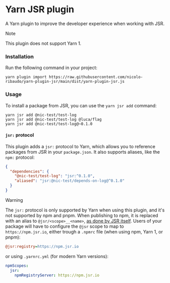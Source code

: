 # Yarn JSR plugin

A Yarn plugin to improve the developer experience when working with JSR.

> [!NOTE]
> This plugin does not support Yarn 1.

### Installation

Run the following command in your project:

```
yarn plugin import https://raw.githubusercontent.com/nicolo-ribaudo/yarn-plugin-jsr/main/dist/yarn-plugin-jsr.js
```

### Usage

To install a package from JSR, you can use the `yarn jsr add` command:

```
yarn jsr add @nic-test/test-log
yarn jsr add @nic-test/test-log @luca/flag
yarn jsr add @nic-test/test-log@~0.1.0
```

#### `jsr:` protocol

This plugin adds a `jsr:` protocol to Yarn, which allows you to reference packages from JSR in your `package.json`. It also supports aliases, like the `npm:` protocol:

```json
{
  "dependencies": {
    "@nic-test/test-log": "jsr:^0.1.0",
    "aliased": "jsr:@nic-test/depends-on-log@^0.1.0"
  }
}
```

> [!WARNING]
> The `jsr:` protocol is only supported by Yarn when using this plugin, and it's not supported by npm and pnpm.
> When publishing to npm, it is replaced with an alias to `@jsr/<scope>__<name>`,
> [as done by JSR itself](https://jsr.io/docs/npm-compatibility#advanced-setup).
> Users of your package will have to configure the `@jsr` scope to map to `https://npm.jsr.io`, either trough
> a `.npmrc` file (when using npm, Yarn 1, or pnpm):
>
> ```ini
> @jsr:registry=https://npm.jsr.io
> ```
>
> or using `.yarnrc.yml` (for modern Yarn versions):
>
> ```yaml
> npmScopes:
>   jsr:
>     npmRegistryServer: https://npm.jsr.io
> ```

